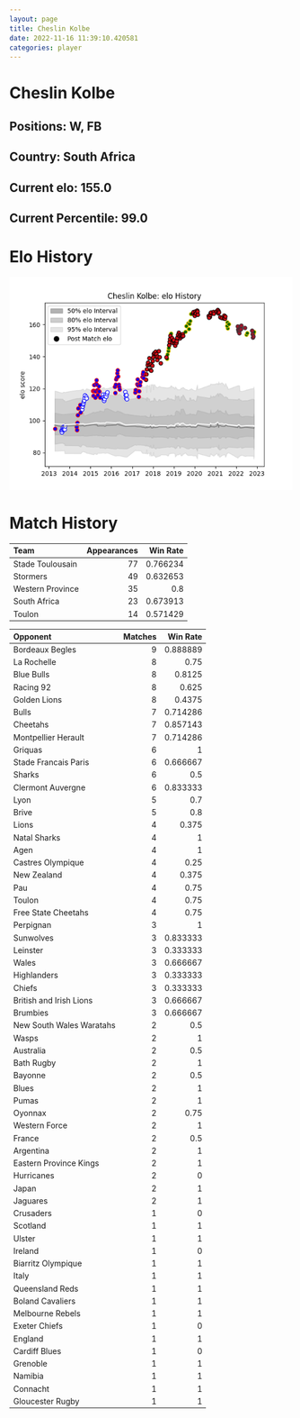```yaml
---  
layout: page  
title: Cheslin Kolbe  
date: 2022-11-16 11:39:10.420581  
categories: player  
---
```

# Cheslin Kolbe

## Positions: W, FB

## Country: South Africa

## Current elo: 155.0

## Current Percentile: 99.0

# Elo History


![elo history](history_CheslinKolbe.png)
# Match History


| Team             |   Appearances |   Win Rate |
|:-----------------|--------------:|-----------:|
| Stade Toulousain |            77 |   0.766234 |
| Stormers         |            49 |   0.632653 |
| Western Province |            35 |   0.8      |
| South Africa     |            23 |   0.673913 |
| Toulon           |            14 |   0.571429 |

| Opponent                 |   Matches |   Win Rate |
|:-------------------------|----------:|-----------:|
| Bordeaux Begles          |         9 |   0.888889 |
| La Rochelle              |         8 |   0.75     |
| Blue Bulls               |         8 |   0.8125   |
| Racing 92                |         8 |   0.625    |
| Golden Lions             |         8 |   0.4375   |
| Bulls                    |         7 |   0.714286 |
| Cheetahs                 |         7 |   0.857143 |
| Montpellier Herault      |         7 |   0.714286 |
| Griquas                  |         6 |   1        |
| Stade Francais Paris     |         6 |   0.666667 |
| Sharks                   |         6 |   0.5      |
| Clermont Auvergne        |         6 |   0.833333 |
| Lyon                     |         5 |   0.7      |
| Brive                    |         5 |   0.8      |
| Lions                    |         4 |   0.375    |
| Natal Sharks             |         4 |   1        |
| Agen                     |         4 |   1        |
| Castres Olympique        |         4 |   0.25     |
| New Zealand              |         4 |   0.375    |
| Pau                      |         4 |   0.75     |
| Toulon                   |         4 |   0.75     |
| Free State Cheetahs      |         4 |   0.75     |
| Perpignan                |         3 |   1        |
| Sunwolves                |         3 |   0.833333 |
| Leinster                 |         3 |   0.333333 |
| Wales                    |         3 |   0.666667 |
| Highlanders              |         3 |   0.333333 |
| Chiefs                   |         3 |   0.333333 |
| British and Irish Lions  |         3 |   0.666667 |
| Brumbies                 |         3 |   0.666667 |
| New South Wales Waratahs |         2 |   0.5      |
| Wasps                    |         2 |   1        |
| Australia                |         2 |   0.5      |
| Bath Rugby               |         2 |   1        |
| Bayonne                  |         2 |   0.5      |
| Blues                    |         2 |   1        |
| Pumas                    |         2 |   1        |
| Oyonnax                  |         2 |   0.75     |
| Western Force            |         2 |   1        |
| France                   |         2 |   0.5      |
| Argentina                |         2 |   1        |
| Eastern Province Kings   |         2 |   1        |
| Hurricanes               |         2 |   0        |
| Japan                    |         2 |   1        |
| Jaguares                 |         2 |   1        |
| Crusaders                |         1 |   0        |
| Scotland                 |         1 |   1        |
| Ulster                   |         1 |   1        |
| Ireland                  |         1 |   0        |
| Biarritz Olympique       |         1 |   1        |
| Italy                    |         1 |   1        |
| Queensland Reds          |         1 |   1        |
| Boland Cavaliers         |         1 |   1        |
| Melbourne Rebels         |         1 |   1        |
| Exeter Chiefs            |         1 |   0        |
| England                  |         1 |   1        |
| Cardiff Blues            |         1 |   0        |
| Grenoble                 |         1 |   1        |
| Namibia                  |         1 |   1        |
| Connacht                 |         1 |   1        |
| Gloucester Rugby         |         1 |   1        |